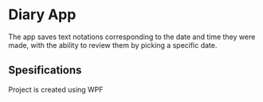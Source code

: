 # Diary App   
The app saves text notations corresponding to the date and time they were made, with the ability to review them by picking a specific date.  
## Spesifications  
Project is created using WPF
